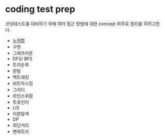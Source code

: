 # coding test prep

코딩테스트를 대비하기 위해 여러 접근 방법에 대한 concept 위주로 정리를 하려고한다.

-   [누적합](./docs/누적합.md)
-   구현
-   그래프이론
-   DFS/ BFS
-   트리순회
-   완탐
-   백트래킹
-   비트마스킹
-   그리디
-   라인스위핑
-   투포인터
-   LIS
-   이분탐색
-   DP
-   최단거리
-   펜윅트리
